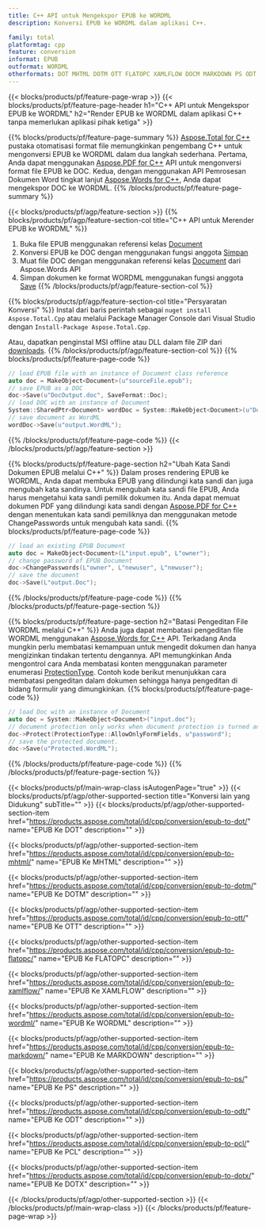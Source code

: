 ```yaml
---
title: C++ API untuk Mengekspor EPUB ke WORDML
description: Konversi EPUB ke WORDML dalam aplikasi C++.

family: total
platformtag: cpp
feature: conversion
informat: EPUB
outformat: WORDML
otherformats: DOT MHTML DOTM OTT FLATOPC XAMLFLOW DOCM MARKDOWN PS ODT PCL DOTX
---
```

{{< blocks/products/pf/feature-page-wrap >}}
{{< blocks/products/pf/feature-page-header h1="C++ API untuk Mengekspor EPUB ke WORDML" h2="Render EPUB ke WORDML dalam aplikasi C++ tanpa memerlukan aplikasi pihak ketiga" >}}

{{% blocks/products/pf/feature-page-summary %}}
[Aspose.Total for C++](https://products.aspose.com/total/cpp/) pustaka otomatisasi format file memungkinkan pengembang C++ untuk mengonversi EPUB ke WORDML dalam dua langkah sederhana. Pertama, Anda dapat menggunakan [Aspose.PDF for C++](https://products.aspose.com/pdf/cpp/) API untuk mengonversi format file EPUB ke DOC. Kedua, dengan menggunakan API Pemrosesan Dokumen Word tingkat lanjut [Aspose.Words for C++](https://products.aspose.com/words/cpp/), Anda dapat mengekspor DOC ke WORDML. 
{{% /blocks/products/pf/feature-page-summary  %}}

{{< blocks/products/pf/agp/feature-section >}}
{{% blocks/products/pf/agp/feature-section-col title="C++ API untuk Merender EPUB ke WORDML" %}}
1. Buka file EPUB menggunakan referensi kelas [Document](https://reference.aspose.com/pdf/cpp/class/aspose.pdf.document)
2. Konversi EPUB ke DOC dengan menggunakan fungsi anggota [Simpan](https://reference.aspose.com/pdf/cpp/class/aspose.pdf.document#adb8061c585440fde49c1263e68837f01)
3. Muat file DOC dengan menggunakan referensi kelas [Document](https://reference.aspose.com/words/cpp/class/aspose.words.document) dari Aspose.Words API
4. Simpan dokumen ke format WORDML menggunakan fungsi anggota [Save](https://reference.aspose.com/words/cpp/class/aspose.words.document#save_stream_saveformat)
{{% /blocks/products/pf/agp/feature-section-col %}}

{{% blocks/products/pf/agp/feature-section-col title="Persyaratan Konversi" %}}
Instal dari baris perintah sebagai ```nuget install Aspose.Total.Cpp``` atau melalui Package Manager Console dari Visual Studio dengan ```Install-Package Aspose.Total.Cpp```.

Atau, dapatkan penginstal MSI offline atau DLL dalam file ZIP dari [downloads](https://releases.aspose.com/total/cpp).
{{% /blocks/products/pf/agp/feature-section-col %}}
{{% blocks/products/pf/feature-page-code %}}

```cpp
// load EPUB file with an instance of Document class reference
auto doc = MakeObject<Document>(u"sourceFile.epub");
// save EPUB as a DOC 
doc->Save(u"DocOutput.doc", SaveFormat::Doc); 
// load DOC with an instance of Document
System::SharedPtr<Document> wordDoc = System::MakeObject<Document>(u"DocOutput.doc");
// save document as WordML
wordDoc->Save(u"output.WordML");  
```


{{% /blocks/products/pf/feature-page-code %}}
{{< /blocks/products/pf/agp/feature-section >}}

{{% blocks/products/pf/feature-page-section  h2="Ubah Kata Sandi Dokumen EPUB melalui C++" %}}
Dalam proses rendering EPUB ke WORDML, Anda dapat membuka EPUB yang dilindungi kata sandi dan juga mengubah kata sandinya. Untuk mengubah kata sandi file EPUB, Anda harus mengetahui kata sandi pemilik dokumen itu. Anda dapat memuat dokumen PDF yang dilindungi kata sandi dengan [Aspose.PDF for C++](https://products.aspose.com/pdf/cpp/) dengan menentukan kata sandi pemiliknya dan menggunakan metode ChangePasswords untuk mengubah kata sandi.
{{% blocks/products/pf/feature-page-code %}}

```cpp
// load an existing EPUB Document
auto doc = MakeObject<Document>(L"input.epub", L"owner");
// change password of EPUB Document
doc->ChangePasswords(L"owner", L"newuser", L"newuser");
// save the document
doc->Save(L"output.Doc");
```

{{% /blocks/products/pf/feature-page-code  %}}
{{% /blocks/products/pf/feature-page-section %}}

{{% blocks/products/pf/feature-page-section  h2="Batasi Pengeditan File WORDML melalui C++" %}}
Anda juga dapat membatasi pengeditan file WORDML menggunakan [Aspose.Words for C++](https://products.aspose.com/words/cpp/) API. Terkadang Anda mungkin perlu membatasi kemampuan untuk mengedit dokumen dan hanya mengizinkan tindakan tertentu dengannya. API memungkinkan Anda mengontrol cara Anda membatasi konten menggunakan parameter enumerasi [ProtectionType](https://reference.aspose.com/words/cpp/namespace/aspose.words#protectiontype). Contoh kode berikut menunjukkan cara membatasi pengeditan dalam dokumen sehingga hanya pengeditan di bidang formulir yang dimungkinkan.
{{% blocks/products/pf/feature-page-code %}}

```cpp
// load Doc with an instance of Document
auto doc = System::MakeObject<Document>("input.doc");
// document protection only works when document protection is turned and only editing in form fields is allowed.
doc->Protect(ProtectionType::AllowOnlyFormFields, u"password");
// save the protected document.
doc->Save(u"Protected.WordML");  
```

{{% /blocks/products/pf/feature-page-code  %}}
{{% /blocks/products/pf/feature-page-section %}}

{{< blocks/products/pf/main-wrap-class isAutogenPage="true" >}}
{{< blocks/products/pf/agp/other-supported-section title="Konversi lain yang Didukung" subTitle="" >}}
{{< blocks/products/pf/agp/other-supported-section-item href="https://products.aspose.com/total/id/cpp/conversion/epub-to-dot/" name="EPUB Ke DOT" description="" >}}

{{< blocks/products/pf/agp/other-supported-section-item href="https://products.aspose.com/total/id/cpp/conversion/epub-to-mhtml/" name="EPUB Ke MHTML" description="" >}}

{{< blocks/products/pf/agp/other-supported-section-item href="https://products.aspose.com/total/id/cpp/conversion/epub-to-dotm/" name="EPUB Ke DOTM" description="" >}}

{{< blocks/products/pf/agp/other-supported-section-item href="https://products.aspose.com/total/id/cpp/conversion/epub-to-ott/" name="EPUB Ke OTT" description="" >}}

{{< blocks/products/pf/agp/other-supported-section-item href="https://products.aspose.com/total/id/cpp/conversion/epub-to-flatopc/" name="EPUB Ke FLATOPC" description="" >}}

{{< blocks/products/pf/agp/other-supported-section-item href="https://products.aspose.com/total/id/cpp/conversion/epub-to-xamlflow/" name="EPUB Ke XAMLFLOW" description="" >}}

{{< blocks/products/pf/agp/other-supported-section-item href="https://products.aspose.com/total/id/cpp/conversion/epub-to-wordml/" name="EPUB Ke WORDML" description="" >}}

{{< blocks/products/pf/agp/other-supported-section-item href="https://products.aspose.com/total/id/cpp/conversion/epub-to-markdown/" name="EPUB Ke MARKDOWN" description="" >}}

{{< blocks/products/pf/agp/other-supported-section-item href="https://products.aspose.com/total/id/cpp/conversion/epub-to-ps/" name="EPUB Ke PS" description="" >}}

{{< blocks/products/pf/agp/other-supported-section-item href="https://products.aspose.com/total/id/cpp/conversion/epub-to-odt/" name="EPUB Ke ODT" description="" >}}

{{< blocks/products/pf/agp/other-supported-section-item href="https://products.aspose.com/total/id/cpp/conversion/epub-to-pcl/" name="EPUB Ke PCL" description="" >}}

{{< blocks/products/pf/agp/other-supported-section-item href="https://products.aspose.com/total/id/cpp/conversion/epub-to-dotx/" name="EPUB Ke DOTX" description="" >}}


{{< /blocks/products/pf/agp/other-supported-section >}}
{{< /blocks/products/pf/main-wrap-class >}}
{{< /blocks/products/pf/feature-page-wrap >}}